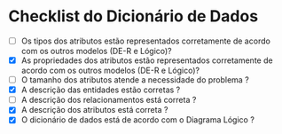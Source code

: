 # Checklist do Dicionário de Dados

- [ ] Os tipos dos atributos estão representados corretamente de acordo com os outros modelos (DE-R e Lógico)?
- [x] As propriedades dos atributos estão representados corretamente de acordo com os outros modelos (DE-R e Lógico)?
- [ ] O tamanho dos atributos atende a necessidade do problema ?
- [x] A descrição das entidades estão corretas ?
- [ ] A descrição dos relacionamentos está correta ?
- [x] A descrição dos atributos está correta ?
- [x] O dicionário de dados está de acordo com o Diagrama Lógico ?

